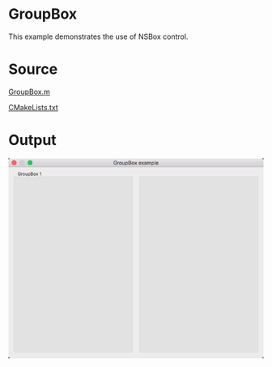 # GroupBox

This example demonstrates the use of NSBox control.

# Source

[GroupBox.m](./GroupBox.m)

[CMakeLists.txt](./CMakeLists.txt)

# Output

![GitHub Logo](../../docs/Pictures/GroupBox.png)
